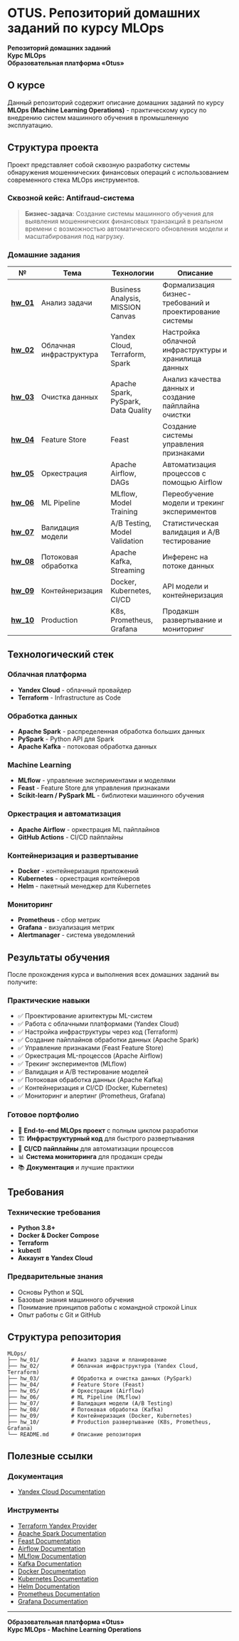 # OTUS. Репозиторий домашних заданий по курсу MLOps

**Репозиторий домашних заданий**  
**Курс MLOps**  
**Образовательная платформа «Otus»**

## О курсе

Данный репозиторий содержит описание домашних заданий по курсу **MLOps (Machine Learning Operations)** - практическому курсу по внедрению систем машинного обучения в промышленную эксплуатацию.

## Структура проекта

Проект представляет собой сквозную разработку системы обнаружения мошеннических финансовых операций с использованием современного стека MLOps инструментов.

### Сквозной кейс: Antifraud-система

> **Бизнес-задача**: Создание системы машинного обучения для выявления мошеннических финансовых транзакций в реальном времени с возможностью автоматического обновления модели и масштабирования под нагрузку.

### Домашние задания

| № | Тема | Технологии | Описание |
|---|------|------------|----------|
| [**hw_01**](./hw_01/) | Анализ задачи | Business Analysis, MISSION Canvas | Формализация бизнес-требований и проектирование системы |
| [**hw_02**](./hw_02/) | Облачная инфраструктура | Yandex Cloud, Terraform, Spark | Настройка облачной инфраструктуры и хранилища данных |
| [**hw_03**](./hw_03/) | Очистка данных | Apache Spark, PySpark, Data Quality | Анализ качества данных и создание пайплайна очистки |
| [**hw_04**](./hw_04/) | Feature Store | Feast | Создание системы управления признаками |
| [**hw_05**](./hw_05/) | Оркестрация | Apache Airflow, DAGs | Автоматизация процессов с помощью Airflow |
| [**hw_06**](./hw_06/) | ML Pipeline | MLflow, Model Training | Переобучение модели и трекинг экспериментов |
| [**hw_07**](./hw_07/) | Валидация модели | A/B Testing, Model Validation | Статистическая валидация и A/B тестирование |
| [**hw_08**](./hw_08/) | Потоковая обработка | Apache Kafka, Streaming | Инференс на потоке данных |
| [**hw_09**](./hw_09/) | Контейнеризация | Docker, Kubernetes, CI/CD | API модели и контейнеризация |
| [**hw_10**](./hw_10/) | Production | K8s, Prometheus, Grafana | Продакшн развертывание и мониторинг |

## Технологический стек

### Облачная платформа
- **Yandex Cloud** - облачный провайдер
- **Terraform** - Infrastructure as Code

### Обработка данных
- **Apache Spark** - распределенная обработка больших данных
- **PySpark** - Python API для Spark
- **Apache Kafka** - потоковая обработка данных

### Machine Learning
- **MLflow** - управление экспериментами и моделями
- **Feast** - Feature Store для управления признаками
- **Scikit-learn / PySpark ML** - библиотеки машинного обучения

### Оркестрация и автоматизация
- **Apache Airflow** - оркестрация ML пайплайнов
- **GitHub Actions** - CI/CD пайплайны

### Контейнеризация и развертывание
- **Docker** - контейнеризация приложений
- **Kubernetes** - оркестрация контейнеров
- **Helm** - пакетный менеджер для Kubernetes

### Мониторинг
- **Prometheus** - сбор метрик
- **Grafana** - визуализация метрик
- **Alertmanager** - система уведомлений

## Результаты обучения

После прохождения курса и выполнения всех домашних заданий вы получите:

### Практические навыки
- ✅ Проектирование архитектуры ML-систем
- ✅ Работа с облачными платформами (Yandex Cloud)
- ✅ Настройка инфраструктуры через код (Terraform)
- ✅ Создание пайплайнов обработки данных (Apache Spark)
- ✅ Управление признаками (Feast Feature Store)
- ✅ Оркестрация ML-процессов (Apache Airflow)
- ✅ Трекинг экспериментов (MLflow)
- ✅ Валидация и A/B тестирование моделей
- ✅ Потоковая обработка данных (Apache Kafka)
- ✅ Контейнеризация и CI/CD (Docker, Kubernetes)
- ✅ Мониторинг и алертинг (Prometheus, Grafana)

### Готовое портфолио
- 🎯 **End-to-end MLOps проект** с полным циклом разработки
- 🏗️ **Инфраструктурный код** для быстрого развертывания
- 🔄 **CI/CD пайплайны** для автоматизации процессов
- 📊 **Система мониторинга** для продакшн среды
- 📚 **Документация** и лучшие практики

## Требования

### Технические требования
- **Python 3.8+**
- **Docker & Docker Compose**
- **Terraform**
- **kubectl**
- **Аккаунт в Yandex Cloud**

### Предварительные знания
- Основы Python и SQL
- Базовые знания машинного обучения
- Понимание принципов работы с командной строкой Linux
- Опыт работы с Git и GitHub

## Структура репозитория

```
MLOps/
├── hw_01/          # Анализ задачи и планирование
├── hw_02/          # Облачная инфраструктура (Yandex Cloud, Terraform)
├── hw_03/          # Обработка и очистка данных (PySpark)
├── hw_04/          # Feature Store (Feast)
├── hw_05/          # Оркестрация (Airflow)
├── hw_06/          # ML Pipeline (MLflow)
├── hw_07/          # Валидация модели (A/B Testing)
├── hw_08/          # Потоковая обработка (Kafka)
├── hw_09/          # Контейнеризация (Docker, Kubernetes)
├── hw_10/          # Production развертывание (K8s, Prometheus, Grafana)
└── README.md       # Описание репозитория
```

## Полезные ссылки

### Документация
- [Yandex Cloud Documentation](https://cloud.yandex.ru/docs)

### Инструменты
- [Terraform Yandex Provider](https://registry.terraform.io/providers/yandex-cloud/yandex/latest/docs)
- [Apache Spark Documentation](https://spark.apache.org/docs/latest/)
- [Feast Documentation](https://docs.feast.dev/)
- [Airflow Documentation](https://airflow.apache.org/docs/)
- [MLflow Documentation](https://mlflow.org/docs/latest/index.html)
- [Kafka Documentation](https://kafka.apache.org/documentation/)
- [Docker Documentation](https://docs.docker.com/)
- [Kubernetes Documentation](https://kubernetes.io/docs/)
- [Helm Documentation](https://helm.sh/docs/)
- [Prometheus Documentation](https://prometheus.io/docs/)
- [Grafana Documentation](https://grafana.com/docs/)

---

**Образовательная платформа «Otus»**  
**Курс MLOps - Machine Learning Operations**
